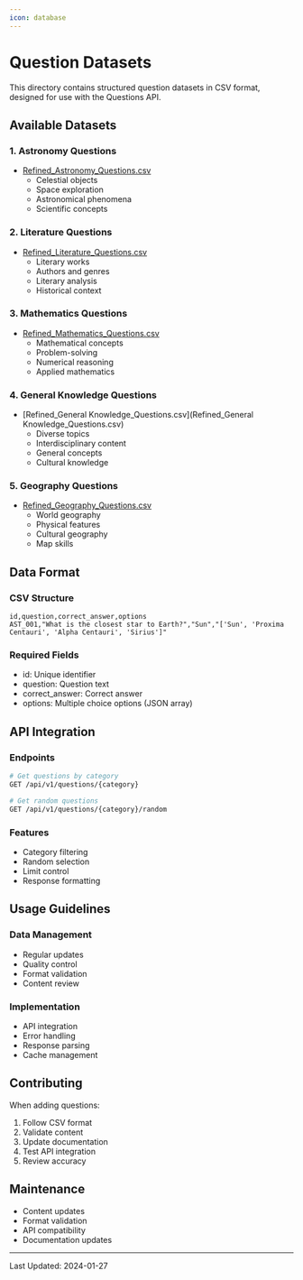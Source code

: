 ```yaml
---
icon: database
---
```


# Question Datasets

This directory contains structured question datasets in CSV format, designed for use with the Questions API.

## Available Datasets

### 1. Astronomy Questions

* [Refined_Astronomy_Questions.csv](Refined_Astronomy_Questions.csv)
  * Celestial objects
  * Space exploration
  * Astronomical phenomena
  * Scientific concepts

### 2. Literature Questions

* [Refined_Literature_Questions.csv](Refined_Literature_Questions.csv)
  * Literary works
  * Authors and genres
  * Literary analysis
  * Historical context

### 3. Mathematics Questions

* [Refined_Mathematics_Questions.csv](Refined_Mathematics_Questions.csv)
  * Mathematical concepts
  * Problem-solving
  * Numerical reasoning
  * Applied mathematics

### 4. General Knowledge Questions

* [Refined_General Knowledge_Questions.csv](Refined_General Knowledge_Questions.csv)
  * Diverse topics
  * Interdisciplinary content
  * General concepts
  * Cultural knowledge

### 5. Geography Questions

* [Refined_Geography_Questions.csv](Refined_Geography_Questions.csv)
  * World geography
  * Physical features
  * Cultural geography
  * Map skills

## Data Format

### CSV Structure

```csv
id,question,correct_answer,options
AST_001,"What is the closest star to Earth?","Sun","['Sun', 'Proxima Centauri', 'Alpha Centauri', 'Sirius']"
```

### Required Fields

* id: Unique identifier
* question: Question text
* correct_answer: Correct answer
* options: Multiple choice options (JSON array)

## API Integration

### Endpoints

```bash
# Get questions by category
GET /api/v1/questions/{category}

# Get random questions
GET /api/v1/questions/{category}/random
```

### Features

* Category filtering
* Random selection
* Limit control
* Response formatting

## Usage Guidelines

### Data Management

* Regular updates
* Quality control
* Format validation
* Content review

### Implementation

* API integration
* Error handling
* Response parsing
* Cache management

## Contributing

When adding questions:

1. Follow CSV format
2. Validate content
3. Update documentation
4. Test API integration
5. Review accuracy

## Maintenance

* Content updates
* Format validation
* API compatibility
* Documentation updates

---

Last Updated: 2024-01-27
